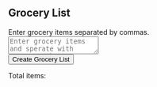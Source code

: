 <!DOCTYPE html>
<html lang="en">
  <head>
    <title>Grocery List</title>
  </head>
  <body>
    <h2>Grocery List</h2>
    Enter grocery items separated by commas.
    <br>
    <textarea id="groceryInput" placeholder='Enter grocery items and sperate with comma ","when finished.'></textarea>
    <br>
    <button onclick="createGroceryList()">Create Grocery List</button>
    <p id="groceryList"></p>
    <p>Total items: <span id="totalItems"></span></p>

  <script>
  
    //1. Check for empty input from user
    
    function createGroceryList() {
     var userInput = document.getElementById("groceryInput").value;

if (userInput == "" || userInput.trim() === "") {
  alert("enter grocery items");
  document.getElementById("groceryInput").focus();
  return;
}

    
    
    //2.  Split input string into array
    var groceryItems = userInput.split(",");
    
    //3.  Trim white space from each items by looping through array
    
groceryItems[0] = groceryItems[0].trim();
alert(groceryItems[0].length);

for (var i = 0; i < groceryItems.length; i++) {
  groceryItems[i] = groceryItems[i].trim();
}

    //4.  Sort groceryItems alphabetically
    alert("Before sorting: " + groceryItems);
groceryItems.sort();
alert("After sorting: " + groceryItems);
    
    //5.  Display grocery list to webpage
    document.getElementById("groceryList").innerHTML = groceryItems.join("<br>");
document.getElementById("totalItems").innerHTML = groceryItems.length;

    };

  </script>
  </body>
</html>
